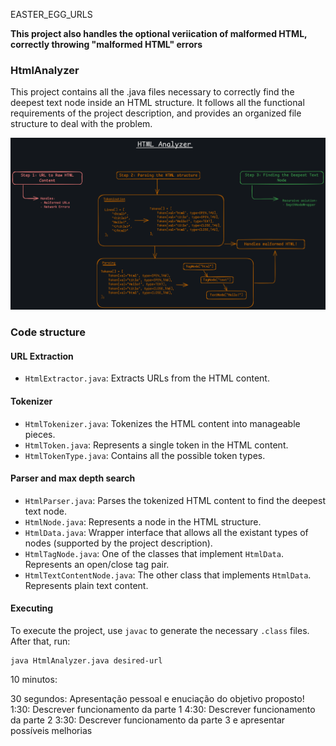 EASTER_EGG_URLS

**This project also handles the optional veriication of malformed HTML, correctly throwing "malformed HTML" errors** 

### HtmlAnalyzer
This project contains all the .java files necessary to correctly find the deepest
text node inside an HTML structure. It follows all the functional requirements of
the project description, and provides an organized file structure to deal with 
the problem.

![How does it work?](/assets/htmlAnalyzer.png)

### Code structure

#### URL Extraction
- `HtmlExtractor.java`: Extracts URLs from the HTML content.

#### Tokenizer
- `HtmlTokenizer.java`: Tokenizes the HTML content into manageable pieces.
- `HtmlToken.java`: Represents a single token in the HTML content.
- `HtmlTokenType.java`: Contains all the possible token types.

#### Parser and max depth search 
- `HtmlParser.java`: Parses the tokenized HTML content to find the deepest text node.
- `HtmlNode.java`: Represents a node in the HTML  structure.
- `HtmlData.java`: Wrapper interface that allows all
the existant types of nodes (supported by the project description).
- `HtmlTagNode.java`: One of the classes that implement `HtmlData`. Represents an open/close tag pair.
- `HtmlTextContentNode.java`: The other class that 
implements `HtmlData`. Represents plain text content. 

#### Executing

To execute the project, use `javac` to generate the
necessary `.class` files. After that, run:

```
java HtmlAnalyzer.java desired-url
```

10 minutos:

30 segundos: Apresentação pessoal e enuciação do objetivo proposto!
1:30: Descrever funcionamento da parte 1
4:30: Descrever funcionamento da parte 2
3:30: Descrever funcionamento da parte 3 e apresentar possíveis melhorias
